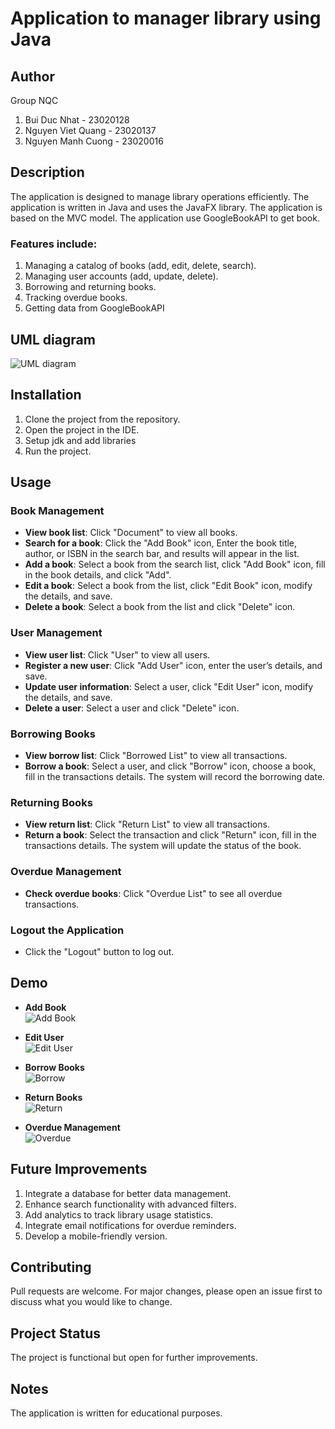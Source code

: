 # Application to manager library using Java

## Author
Group NQC
1. Bui Duc Nhat - 23020128
2. Nguyen Viet Quang - 23020137
3. Nguyen Manh Cuong - 23020016

## Description
The application is designed to manage library operations efficiently. The application is written in Java and uses the JavaFX library. The application is based on the MVC model. The application use GoogleBookAPI to get book.

### Features include:
1. Managing a catalog of books (add, edit, delete, search).
2. Managing user accounts (add, update, delete).
3. Borrowing and returning books.
4. Tracking overdue books.
5. Getting data from GoogleBookAPI

## UML diagram
![UML diagram](caykethua/Main.jpg)

## Installation
1. Clone the project from the repository.
2. Open the project in the IDE.
3. Setup jdk and add libraries
4. Run the project.

## Usage
### Book Management
- **View book list**: Click "Document" to view all books.
- **Search for a book**: Click the "Add Book" icon, Enter the book title, author, or ISBN in the search bar, and results will appear in the list.
- **Add a book**: Select a book from the search list, click "Add Book" icon, fill in the book details, and click "Add".
- **Edit a book**: Select a book from the list, click "Edit Book" icon, modify the details, and save.
- **Delete a book**: Select a book from the list and click "Delete" icon.

### User Management
- **View user list**: Click "User" to view all users.
- **Register a new user**: Click "Add User" icon, enter the user’s details, and save.
- **Update user information**: Select a user, click "Edit User" icon, modify the details, and save.
- **Delete a user**: Select a user and click "Delete" icon.

### Borrowing Books
- **View borrow list**: Click "Borrowed List" to view all transactions.
- **Borrow a book**: Select a user, and click "Borrow" icon, choose a book, fill in the transactions details. The system will record the borrowing date.

### Returning Books
- **View return list**: Click "Return List" to view all transactions.
- **Return a book**: Select the transaction and click "Return" icon, fill in the transactions details. The system will update the status of the book.

### Overdue Management
- **Check overdue books**: Click "Overdue List" to see all overdue transactions.

### Logout the Application
- Click the "Logout" button to log out.

## Demo
+ **Add Book**  
  ![Add Book](src/main/resources/org/Icon/AddBook.png)

+ **Edit User**  
  ![Edit User](src/main/resources/org/Icon/EditUser.png)

+ **Borrow Books**  
  ![Borrow](src/main/resources/org/Icon/Borrow.png)

+ **Return Books**  
  ![Return](src/main/resources/org/Icon/Return.png)

+ **Overdue Management**  
  ![Overdue](src/main/resources/org/Icon/Overdue.png)


## Future Improvements
1. Integrate a database for better data management.
2. Enhance search functionality with advanced filters.
3. Add analytics to track library usage statistics.
4. Integrate email notifications for overdue reminders.
5. Develop a mobile-friendly version.

## Contributing
Pull requests are welcome. For major changes, please open an issue first to discuss what you would like to change.

## Project Status
The project is functional but open for further improvements.

## Notes
The application is written for educational purposes.